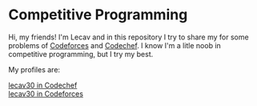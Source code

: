 # Competitive Programming

Hi, my friends! I'm Lecav and in this repository I try to share my for some problems of [Codeforces](https://codeforces.com) and [Codechef](https://www.codechef.com). I know I'm a litle noob in competitive programming, but I try my best.

My profiles are:

[lecav30 in Codechef](https://www.codechef.com/users/lecav30)  
[lecav30 in Codeforces](https://codeforces.com/profile/lecav30)  
